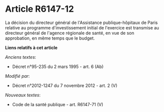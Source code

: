 # Article R6147-12

La décision du directeur général de l'Assistance publique-hôpitaux de Paris relative au programme d'investissement initial de
l'exercice est transmise au directeur général de l'agence régionale de santé, en vue de son approbation, en même temps que
le budget.

**Liens relatifs à cet article**

_Anciens textes_:

  - Décret n°95-235 du 2 mars 1995 - art. 6 (Ab)

_Modifié par_:

  - Décret n°2012-1247 du 7 novembre 2012 - art. 2 (V)

_Nouveaux textes_:

  - Code de la santé publique - art. R6147-71 (V)
